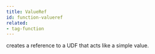 ```yaml
---
title: ValueRef
id: function-valueref
related:
- tag-function
---
```


creates a reference to a UDF that acts like a simple value.
